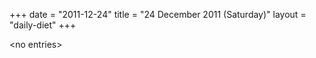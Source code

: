 +++
date = "2011-12-24"
title = "24 December 2011 (Saturday)"
layout = "daily-diet"
+++


\<no entries\>

